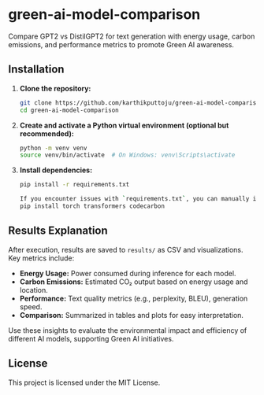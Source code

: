 # green-ai-model-comparison
Compare GPT2 vs DistilGPT2 for text generation with energy usage, carbon emissions, and performance metrics to promote Green AI awareness.
## Installation

1. **Clone the repository:**
    ```bash
    git clone https://github.com/karthikputtoju/green-ai-model-comparison.git
    cd green-ai-model-comparison
    ```

2. **Create and activate a Python virtual environment (optional but recommended):**
    ```bash
    python -m venv venv
    source venv/bin/activate  # On Windows: venv\Scripts\activate
    ```

3. **Install dependencies:**
    ```bash
    pip install -r requirements.txt
    ```
   
    ```bash
    If you encounter issues with `requirements.txt`, you can manually install the main dependencies:
    pip install torch transformers codecarbon 
    ```

## Results Explanation

After execution, results are saved to `results/` as CSV and visualizations. Key metrics include:

- **Energy Usage:** Power consumed during inference for each model.
- **Carbon Emissions:** Estimated CO₂ output based on energy usage and location.
- **Performance:** Text quality metrics (e.g., perplexity, BLEU), generation speed.
- **Comparison:** Summarized in tables and plots for easy interpretation.

Use these insights to evaluate the environmental impact and efficiency of different AI models, supporting Green AI initiatives.

## License

This project is licensed under the MIT License.
